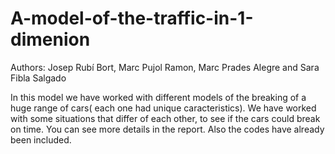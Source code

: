 # A-model-of-the-traffic-in-1-dimenion
Authors: Josep Rubí Bort, Marc Pujol Ramon, Marc Prades Alegre and Sara Fibla Salgado

In this model we have worked with different models of the breaking of a huge range of cars( each one had unique caracteristics). We have worked with some situations that differ of each other, to see if the cars could break on time. You can see more details in the report. Also the codes have already been included.
